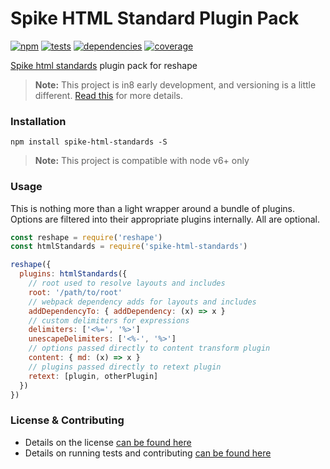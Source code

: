 # Spike HTML Standard Plugin Pack

[![npm](http://img.shields.io/npm/v/spike-html-standards.svg?style=flat)](https://badge.fury.io/js/spike-html-standards) [![tests](http://img.shields.io/travis/static-dev/spike-html-standards/master.svg?style=flat)](https://travis-ci.org/static-dev/spike-html-standards) [![dependencies](http://img.shields.io/david/static-dev/spike-html-standards.svg?style=flat)](https://david-dm.org/static-dev/spike-html-standards) [![coverage](http://img.shields.io/coveralls/static-dev/spike-html-standards.svg?style=flat)](https://coveralls.io/github/static-dev/spike-html-standards)

[Spike html standards](https://spike.readme.io/docs/html-standards) plugin pack for reshape

> **Note:** This project is in8 early development, and versioning is a little different. [Read this](http://markup.im/#q4_cRZ1Q) for more details.

### Installation

`npm install spike-html-standards -S`

> **Note:** This project is compatible with node v6+ only

### Usage

This is nothing more than a light wrapper around a bundle of plugins. Options are filtered into their appropriate plugins internally. All are optional.

```js
const reshape = require('reshape')
const htmlStandards = require('spike-html-standards')

reshape({
  plugins: htmlStandards({
    // root used to resolve layouts and includes
    root: '/path/to/root'
    // webpack dependency adds for layouts and includes
    addDependencyTo: { addDependency: (x) => x }
    // custom delimiters for expressions
    delimiters: ['<%=', '%>']
    unescapeDelimiters: ['<%-', '%>']
    // options passed directly to content transform plugin
    content: { md: (x) => x }
    // plugins passed directly to retext plugin
    retext: [plugin, otherPlugin]
  })
})
```

### License & Contributing

- Details on the license [can be found here](LICENSE.md)
- Details on running tests and contributing [can be found here](contributing.md)
